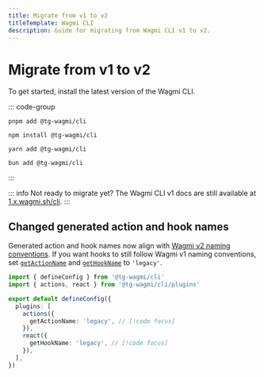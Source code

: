 ```yaml
---
title: Migrate from v1 to v2
titleTemplate: Wagmi CLI
description: Guide for migrating from Wagmi CLI v1 to v2.
---
```


# Migrate from v1 to v2

To get started, install the latest version of the Wagmi CLI.

::: code-group
```bash-vue [pnpm]
pnpm add @tg-wagmi/cli
```

```bash-vue [npm]
npm install @tg-wagmi/cli
```

```bash-vue [yarn]
yarn add @tg-wagmi/cli
```

```bash-vue [bun]
bun add @tg-wagmi/cli
```
:::

::: info Not ready to migrate yet?
The Wagmi CLI v1 docs are still available at [1.x.wagmi.sh/cli](https://1.x.wagmi.sh/cli).
:::

## Changed generated action and hook names

Generated action and hook names now align with [Wagmi v2 naming conventions](/react/guides/migrate-from-v1-to-v2#renamed-hooks). If you want hooks to still follow Wagmi v1 naming conventions, set [`getActionName`](/cli/api/plugins/actions#getactionname) and [`getHookName`](/cli/api/plugins/react#gethookname) to `'legacy'`.

```ts
import { defineConfig } from '@tg-wagmi/cli'
import { actions, react } from '@tg-wagmi/cli/plugins'

export default defineConfig({
  plugins: [
    actions({
      getActionName: 'legacy', // [!code focus]
    }),
    react({
      getHookName: 'legacy', // [!code focus]
    }),
  ],
})
```
